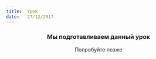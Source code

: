 ```yaml
---
title:  Урок
date:   27/12/2017
---
```


### <center>Мы подготавливаем данный урок</center>
<center>Попробуйте позже</center>